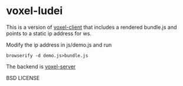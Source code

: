 # voxel-ludei

This is a version of [voxel-client](https://github.com/maxogden/voxel-client) that includes a rendered bundle.js and
points to a static ip address for ws.

Modify the ip address in js/demo.js and run

    browserify -d demo.js>bundle.js

The backend is [voxel-server](https://github.com/maxogden/voxel-server)

BSD LICENSE